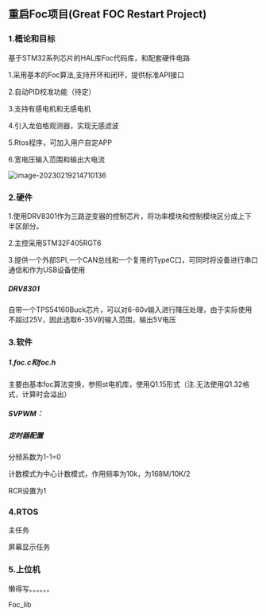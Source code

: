 ## 重启Foc项目(Great FOC Restart Project)

### 1.概论和目标

基于STM32系列芯片的HAL库Foc代码库，和配套硬件电路

1.采用基本的Foc算法,支持开环和闭环，提供标准API接口

2.自动PID校准功能（待定）

3.支持有感电机和无感电机

4.引入龙伯格观测器，实现无感滤波

5.Rtos程序，可加入用户自定APP

6.宽电压输入范围和输出大电流

![image-20230219214710136](https://raw.githubusercontent.com/IpinZhu/markdown/main/img/202302192153925.png)

### 2.硬件

1.使用DRV8301作为三路逆变器的控制芯片，将功率模块和控制模块区分成上下半区部分。

2.主控采用STM32F405RGT6

3.提供一个外部SPI,一个CAN总线和一个复用的TypeC口，可同时将设备进行串口通信和作为USB设备使用

##### DRV8301

自带一个TPS54160Buck芯片，可以对6-60v输入进行降压处理，由于实际使用不超过25V，因此选取6-35V的输入范围，输出5V电压

### 3.软件

##### 1.foc.c和foc.h

主要由基本foc算法变换，参照st电机库，使用Q1.15形式（注.无法使用Q1.32格式，计算时会溢出）



##### SVPWM：

##### 定时器配置



分频系数为1-1=0

计数模式为中心计数模式，作用频率为10k，为168M/10K/2

RCR设置为1

### 4.RTOS

主任务

屏幕显示任务



### 5.上位机

懒得写。。。。。。

 Foc_lib
